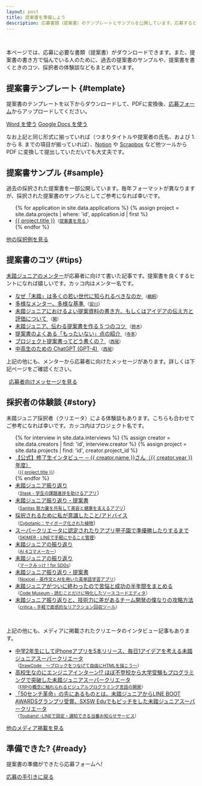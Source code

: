 ```yaml
---
layout: post
title: 提案書を準備しよう
description: 応募書類（提案書）のテンプレートとサンプルを公開しています。応募するとき、または応募を検討する際にご活用ください。
---
```


<br>

本ページでは、応募に必要な書類（提案書）がダウンロードできます。また、提案書の書き方で悩んでいる人のために、過去の提案書のサンプルや、提案書を書くときのコツ、採択者の体験談などもまとめています。


## [<i class="fa-light fa-file-import"></i>](#template)  提案書テンプレート {#template}

提案書のテンプレートを以下からダウンロードして、PDFに変換後、[応募フォーム](/guideline#proposal)からアップロードしてください。

<div class='flex'>
  <a href="https://mitou-my.sharepoint.com/:w:/g/personal/yukai_mitou_org/EXicnZU6RaBKrB3wQx7ICTMBbmlqwoCKJiKdQshjO-_zuw?e=aD89Tv" class="button" target='_blank' rel='noopener'>Word を使う</a>
  <a href="https://docs.google.com/document/d/1hjDYf2DbFBkXLyrAl9HKKc9sS40XbZ_iN2j-HKZXD9g/copy" class="button" target='_blank' rel='noopener'>Google Docs を使う</a>
</div>

なお上記と同じ形式に揃っていれば（つまりタイトルや提案者の氏名、および 1. から 8. までの項目が揃っていれば）、[Notion](https://www.notion.so/ja-jp/product) や [Scrapbox](https://scrapbox.io/product) など他ツールから PDF に変換して提出していただいても大丈夫です。


## [<i class="fa-light fa-file-check"></i>](#sample) 提案書サンプル {#sample}

過去の採択された提案書を一部公開しています。毎年フォーマットが異なりますが、採択された提案書のサンプルとしてご参考になれば幸いです。

<ul>
  {% for application in site.data.applications %}
  {% assign project = site.data.projects | where: 'id', application.id | first %}
  <li><a href='/projects/{{ project.year }}/{{ project.id }}' title='{{ project.description }}'>{{ project.title }}</a><small>（<a href='/applications/samples/{{ project.id }}.pdf'>提案書を見る <i class='fa-solid fa-up-right-from-square'></i></a>）</small></li>
  {% endfor %}
</ul>

<a href="/projects" class="button">他の採択例を見る</a>


<!--<div class="note">未踏ジュニアでは <a href='/opportunities#ipa-mitou'>IPA 未踏事業</a>との併願が可能なため、一部の提案書は<a href='https://www.ipa.go.jp/jinzai/mitou/it/about.html'>未踏事業</a>のフォーマットになっています。</div>-->

<!--
<a href="/applications/samples.zip" class="button">まとめてダウンロードする</a>
-->

## [<i class="fa-light fa-lightbulb-on"></i>](#tips) 提案書のコツ {#tips}

[未踏ジュニアのメンター](/mentors)が応募者に向けて書いた記事です。提案書を良くするヒントになれば嬉しいです。カッコ内はメンター名です。

<ul>
  <li>
    <a href='https://medium.com/@ukkaripon/なぜ-未踏-は多くの若い世代に知られるべきなのか-1fb31ac9fda3'>なぜ「未踏」は多くの若い世代に知られるべきなのか
      <i class="fa-solid fa-up-right-from-square"></i>
    </a>
    <small>（<a href='/mentors#ukai_yuu'>鵜飼</a>）</small>
  </li>
  <li>
    <a href='https://speakerdeck.com/yasulab/believe-in-your-passion'>多様なメンター、多様な基準
      <i class="fa-solid fa-up-right-from-square"></i>
    </a>
    <small>（<a href='/mentors#yasulab'>安川</a>）</small>
  </li>
  <li>
    <a href='https://note.com/yoshifumiseki/n/n1e928281d7dc'>未踏ジュニアにおけるよい提案資料の書き方、もしくはアイデアの伝え方と評価について
      <i class="fa-solid fa-up-right-from-square"></i>
    </a>
    <small>（<a href='/mentors#seki_yoshifumi'>関</a>）</small>
  </li>
  <li>
    <a href='https://zenn.dev/reputeless/articles/idea-mitoujr'>未踏ジュニア、伝わる提案書を作る 5 つのコツ
      <i class="fa-solid fa-up-right-from-square"></i>
    </a>
    <small>（<a href='/mentors#suzuki_ryou'>鈴木</a>）</small>
  </li>
  <li>
    <a href='https://note.com/teramotodaiki/n/n148d35899016'>提案書のよくある「もったいない」点の紹介
      <i class="fa-solid fa-up-right-from-square"></i>
    </a>
    <small>（<a href='/mentors#teramoto_daiki'>寺本</a>）</small>
  </li>
  <li>
    <a href='https://scrapbox.io/nishio/%E3%83%97%E3%83%AD%E3%82%B8%E3%82%A7%E3%82%AF%E3%83%88%E6%8F%90%E6%A1%88%E6%9B%B8%E3%81%A3%E3%81%A6%E3%81%A9%E3%81%86%E6%9B%B8%E3%81%8F%E3%81%AE%EF%BC%9F'>プロジェクト提案書ってどう書くの？
      <i class="fa-solid fa-up-right-from-square"></i>
    </a>
    <small>（<a href='/mentors#nishio_hirokazu'>西尾</a>）</small>
  </li>
  <li>
    <a href='https://twitter.com/nishio/status/1640626474108727299'>中高生のための ChatGPT (GPT-4)
      <i class="fa-solid fa-up-right-from-square"></i>
    </a>
    <small>（<a href='/mentors#nishio_hirokazu'>西尾</a>）</small>
  </li>
</ul>

上記の他にも、メンターから応募者に向けたメッセージがあります。詳しくは下記ページをご確認ください。

<a href="/mentors" class="button" style='padding-left: 7px; padding-right: 7px;'>応募者向けメッセージを見る</a>


## [<i class="fa-light fa-users"></i>](#story) 採択者の体験談 {#story}
未踏ジュニア採択者（クリエータ）による体験談もあります。こちらも合わせてご参考になれば幸いです。カッコ内はプロジェクト名です。

<ul>
  {% for interview in site.data.interviews %}
  {% assign creator = site.data.creators | find: 'id', interview.creator  %}
  {% assign project = site.data.projects | find: 'id', creator.project_id %}
  <li>
    <a href="/interviews/{{ creator.id }}">
      【公式】修了生インタビュー
      ─
      {{ creator.name }}さん（{{ creator.year }}年度）
    </a><br>
    <small>（<a href='/projects/{{ project.year }}/{{ project.id }}'>{{ project.title }}</a>）</small>
  </li>
  {% endfor %}
  <li>
    <a href='https://zenn.dev/toshihiro_tange/articles/mitoujr-advent-calendar-2023'>
      未踏ジュニア振り返り
      <i class="fa-solid fa-up-right-from-square"></i>
    </a><br>
    <small>（<a href='/projects/2023/stask'>Stask - 学生の課題進捗を助けるアプリ</a></small>）
  </li>
  <li>
    <a href='https://qiita.com/MasudaHinata/items/b686009b0e741d30cf01'>
      未踏ジュニア振り返り・提案書
      <i class="fa-solid fa-up-right-from-square"></i>
    </a><br>
    <small>（<a href='/projects/2022/sanitas'>Sanitas 努力量を共有して美容と健康を支えるアプリ</a></small>）
  </li>
  <li>
    <a href='https://note.com/ricksh/n/n5fa51f9142b2'>
      採択されるために私が意識したこと/アドバイス
      <i class="fa-solid fa-up-right-from-square"></i>
    </a><br>
    <small>（<a href='/projects/2021/cybotanic'>Cybotanic：サイボーグ化された植物</a></small>）
  </li>
  <li>
    <a href='https://note.com/anharu/n/ne00c1e774a29'>
      スーパークリエータに認定されたりアプリ甲子園で準優勝したりするまで
      <i class="fa-solid fa-up-right-from-square"></i>
    </a><br>
    <small>（<a href='/projects/2020/skimer'>SKIMER - LINEで手軽にやること管理</a>）</small>
  </li>
  <li>
    <a href='https://note.com/k1ut_/n/nbc541a9b6dc1'>未踏ジュニアの振り返り
      <i class="fa-solid fa-up-right-from-square"></i>
    </a><br>
    <small>（<a href='/projects/2023/ai_4koma_maker'>AI 4コマメーカー</a>）</small>
  </li>
  <li>
    <a href='https://note.com/redapple0414/n/nd20c49794b79'>
      未踏ジュニアの振り返り
      <i class="fa-solid fa-up-right-from-square"></i>
    </a><br>
    <small>（<a href='/projects/2021/mark_sdgs'>マークみっけ！for  SDGs</a>）</small>
  </li>
  <li>
    <a href='https://note.com/alicelavanderdev/n/nb528b1bdbb93'>
      未踏ジュニア振り返り・提案書
      <i class="fa-solid fa-up-right-from-square"></i>
    </a><br>
    <small>（<a href='/projects/2022/noxicel'>Noxicel - 英作文とAIを用いた英単語学習アプリ</a>）</small>
  </li>
  <li>
    <a href='https://zenn.dev/waryu/articles/mitoujr-2023-waryu'>
      未踏ジュニアがついに終わったので苦悩と成功の半年間をまとめる
      <i class="fa-solid fa-up-right-from-square"></i>
    </a><br>
    <small>（<a href='/projects/2023/code_museum'>Code Museum - 読むことだけに特化したソースコードエディタ</a>）</small>
  </li>
  <li>
    <a href='https://note.com/inoue2002/n/nfb57cd6825a4'>
      未踏ジュニア振り返りと、技術力に差があるチーム開発の僕なりの攻略方法
      <i class="fa-solid fa-up-right-from-square"></i>
    </a><br>
    <small>（<a href='/projects/2020/critica'>critica - 手軽で直感的なリアクション回収ツール</a>）</small>
  </li>
</ul>

<br>

上記の他にも、メディアに掲載されたクリエータのインタビュー記事もあります。

<!-- 以下はメディア掲載されたインタビュー記事 -->
<ul>
  <!-- テンプレート（コピペ用）
  <li><a href='#'>Title <i class="fa-solid fa-up-right-from-square"></i></a> <small>（<a href='/projects/20xx/'>PJ Title</a>）</small></li>
  -->
  <li>
    <a href='https://edtechzine.jp/article/detail/780'>
      中学2年生にしてiPhoneアプリを5本リリース、毎日1アイデアを考える未踏ジュニアスーパークリエータ
      <i class="fa-solid fa-up-right-from-square"></i>
    </a><br>
    <small>（<a href='/projects/2017/draw_code'>DrawCode　〜ブロックをつなげて自由にHTMLを描こう〜</a>）</small>
  </li>
  <li>
    <a href='https://edtechzine.jp/article/detail/829'>
      高校生なのにエンジニアインターン!? ほぼ不登校から大学受験もプログラミングで突破した未踏ジュニアスーパークリエータ
      <i class="fa-solid fa-up-right-from-square"></i>
    </a><br>
    <small>（<a href='/projects/2017/vamboo'>FRPの概念に触れられるビジュアルプログラミング言語の開発</a>）</small>
  </li>
  <li>
    <a href='https://edtechzine.jp/article/detail/1976'>
      「50センチ革命」の先にあるものとは。未踏ジュニアからLINE BOOT AWARDSグランプリ受賞、SXSW Eduでもピッチをした未踏ジュニアスーパークリエータ
      <i class="fa-solid fa-up-right-from-square"></i>
    </a><br>
    <small>（<a href='/projects/2018/toubans'>Toubans! -LINEで設定・通知できる当番お知らせサービス</a>）</small>
  </li>
</ul>

<a href="/media" class="button">他のメディア掲載を見る</a>


## [<i class="fa-light fa-list-check"></i>](#ready) 準備できた? {#ready}

<p class="text-center">提案書の準備ができたら応募フォームへ! <i class="fad fa-mailbox green"></i></p>

<a href="/guideline" class="button">応募の手引きに戻る</a>

